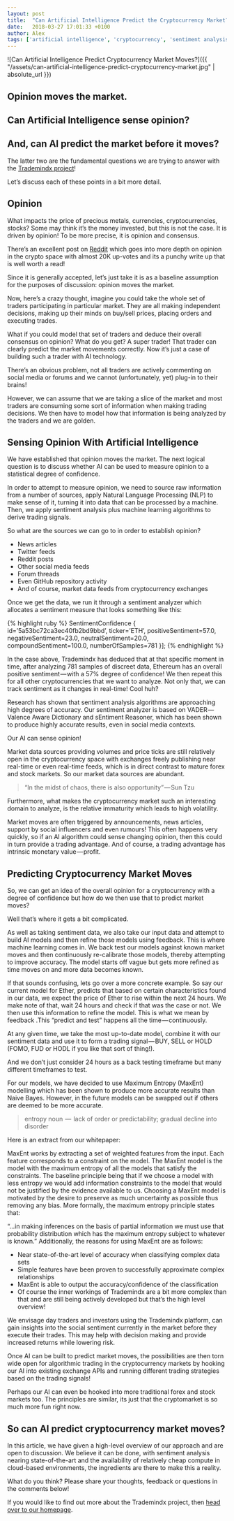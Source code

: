 ```yaml
---
layout: post
title:  "Can Artificial Intelligence Predict the Cryptocurrency Market?"
date:   2018-03-27 17:01:33 +0100
author: Alex
tags: ['artificial intelligence', 'cryptocurrency', 'sentiment analysis', 'machine learning']
---
```


![Can Artificial Intelligence Predict Cryptocurrency Market Moves?]({{ "/assets/can-artificial-intelligence-predict-cryptocurrency-market.jpg" | absolute_url }})

## Opinion moves the market.

## Can Artificial Intelligence sense opinion?

## And, can AI predict the market before it moves?

The latter two are the fundamental questions we are trying to answer with the [Trademindx project][trademindx]!

Let’s discuss each of these points in a bit more detail.

## Opinion

What impacts the price of precious metals, currencies, cryptocurrencies, stocks? Some may think it’s the money invested, but this is not the case. It is driven by opinion! To be more precise, it is opinion and consensus.

There’s an excellent post on [Reddit][reddit] which goes into more depth on opinion in the crypto space with almost 20K up-votes and its a punchy write up that is well worth a read!

Since it is generally accepted, let’s just take it is as a baseline assumption for the purposes of discussion: opinion moves the market.

Now, here’s a crazy thought, imagine you could take the whole set of traders participating in particular market. They are all making independent decisions, making up their minds on buy/sell prices, placing orders and executing trades.

What if you could model that set of traders and deduce their overall consensus on opinion? What do you get? A super trader! That trader can clearly predict the market movements correctly. Now it’s just a case of building such a trader with AI technology.

There’s an obvious problem, not all traders are actively commenting on social media or forums and we cannot (unfortunately, yet) plug-in to their brains!

However, we can assume that we are taking a slice of the market and most traders are consuming some sort of information when making trading decisions. We then have to model how that information is being analyzed by the traders and we are golden.

## Sensing Opinion With Artificial Intelligence

We have established that opinion moves the market. The next logical question is to discuss whether AI can be used to measure opinion to a statistical degree of confidence.

In order to attempt to measure opinion, we need to source raw information from a number of sources, apply Natural Language Processing (NLP) to make sense of it, turning it into data that can be processed by a machine. Then, we apply sentiment analysis plus machine learning algorithms to derive trading signals.

So what are the sources we can go to in order to establish opinion?

- News articles
- Twitter feeds
- Reddit posts
- Other social media feeds
- Forum threads
- Even GitHub repository activity
- And of course, market data feeds from cryptocurrency exchanges

Once we get the data, we run it through a sentiment analyzer which allocates a sentiment measure that looks something like this:

{% highlight ruby %}
SentimentConfidence {
id=’5a53bc72ca3ec40fb2bd9bbd’,
ticker=’ETH’,
positiveSentiment=57.0,
negativeSentiment=23.0,
neutralSentiment=20.0,
compoundSentiment=100.0,
numberOfSamples=781
}];
{% endhighlight %}

In the case above, Trademindx has deduced that at that specific moment in time, after analyzing 781 samples of discreet data, Ethereum has an overall positive sentiment — with a 57% degree of confidence! We then repeat this for all other cryptocurrencies that we want to analyze. Not only that, we can track sentiment as it changes in real-time! Cool huh?

Research has shown that sentiment analysis algorithms are approaching high degrees of accuracy. Our sentiment analyzer is based on VADER — Valence Aware Dictionary and sEntiment Reasoner, which has been shown to produce highly accurate results, even in social media contexts.

Our AI can sense opinion!

Market data sources providing volumes and price ticks are still relatively open in the cryptocurrency space with exchanges freely publishing near real-time or even real-time feeds, which is in direct contrast to mature forex and stock markets. So our market data sources are abundant.

<blockquote>“In the midst of chaos, there is also opportunity” — Sun Tzu</blockquote>

Furthermore, what makes the cryptocurrency market such an interesting domain to analyze, is the relative immaturity which leads to high volatility.

Market moves are often triggered by announcements, news articles, support by social influencers and even rumours! This often happens very quickly, so if an AI algorithm could sense changing opinion, then this could in turn provide a trading advantage. And of course, a trading advantage has intrinsic monetary value — profit.

## Predicting Cryptocurrency Market Moves

So, we can get an idea of the overall opinion for a cryptocurrency with a degree of confidence but how do we then use that to predict market moves?

Well that’s where it gets a bit complicated.

As well as taking sentiment data, we also take our input data and attempt to build AI models and then refine those models using feedback. This is where machine learning comes in. We back test our models against known market moves and then continuously re-calibrate those models, thereby attempting to improve accuracy. The model starts off vague but gets more refined as time moves on and more data becomes known.

If that sounds confusing, lets go over a more concrete example. So say our current model for Ether, predicts that based on certain characteristics found in our data, we expect the price of Ether to rise within the next 24 hours. We make note of that, wait 24 hours and check if that was the case or not. We then use this information to refine the model. This is what we mean by feedback .This “predict and test” happens all the time — continuously.

At any given time, we take the most up-to-date model, combine it with our sentiment data and use it to form a trading signal — BUY, SELL or HOLD (FOMO, FUD or HODL if you like that sort of thing!).

And we don’t just consider 24 hours as a back testing timeframe but many different timeframes to test.

For our models, we have decided to use Maximum Entropy (MaxEnt) modelling which has been shown to produce more accurate results than Naive Bayes. However, in the future models can be swapped out if others are deemed to be more accurate.

<blockquote>entropy noun  —  lack of order or predictability; gradual decline into disorder</blockquote>

Here is an extract from our whitepaper:

MaxEnt works by extracting a set of weighted features from the input. Each feature corresponds to a constraint on the model. The MaxEnt model is the model with the maximum entropy of all the models that satisfy the constraints. The baseline principle being that if we choose a model with less entropy we would add information constraints to the model that would not be justified by the evidence available to us. Choosing a MaxEnt model is motivated by the desire to preserve as much uncertainty as possible thus removing any bias. More formally, the maximum entropy principle states that:

“…in making inferences on the basis of partial information we must use that probability distribution which has the maximum entropy subject to whatever is known.”
Additionally, the reasons for using MaxEnt are as follows:

- Near state-of-the-art level of accuracy when classifying complex data sets
- Simple features have been proven to successfully approximate complex relationships
- MaxEnt is able to output the accuracy/confidence of the classification
- Of course the inner workings of Trademindx are a bit more complex than that and are still being actively developed but that’s the high level overview!

We envisage day traders and investors using the Trademindx platform, can gain insights into the social sentiment currently in the market before they execute their trades. This may help with decision making and provide increased returns while lowering risk.

Once AI can be built to predict market moves, the possibilities are then torn wide open for algorithmic trading in the cryptocurrency markets by hooking our AI into existing exchange APIs and running different trading strategies based on the trading signals!

Perhaps our AI can even be hooked into more traditional forex and stock markets too. The principles are similar, its just that the cryptomarket is so much more fun right now.

## So can AI predict cryptocurrency market moves?

In this article, we have given a high-level overview of our approach and are open to discussion. We believe it can be done, with sentiment analysis nearing state-of-the-art and the availability of relatively cheap compute in cloud-based environments, the ingredients are there to make this a reality.

What do you think? Please share your thoughts, feedback or questions in the comments below!

If you would like to find out more about the Trademindx project, then [head over to our homepage][trademindx].

[reddit]:https://www.reddit.com/r/CryptoCurrency/comments/7vga1y/i_will_tell_you_exactly_what_is_going_on_here/
[trademindx]: https://trademindx.com
